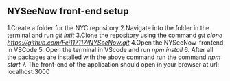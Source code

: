 ## NYSeeNow front-end setup 

1.Create a folder for the NYC repository 
2.Navigate into the folder in the terminal and run _git intit_
3.Clone the repository using the command _git clone https://github.com/Fei117117/NYSeeNow.git_
4.Open the NYSeeNow-frontend in VSCode
5. Open the terminal in VScode and run _npm install_
6. After all the packages are installed with the above command run the command _npm start_
7. The front-end of the application should open in your browser at url: localhost:3000
